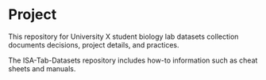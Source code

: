 Project
=======

This repository for University X student biology lab datasets collection documents decisions, project details, and practices.

The ISA-Tab-Datasets repository includes how-to information such as cheat sheets and manuals.
